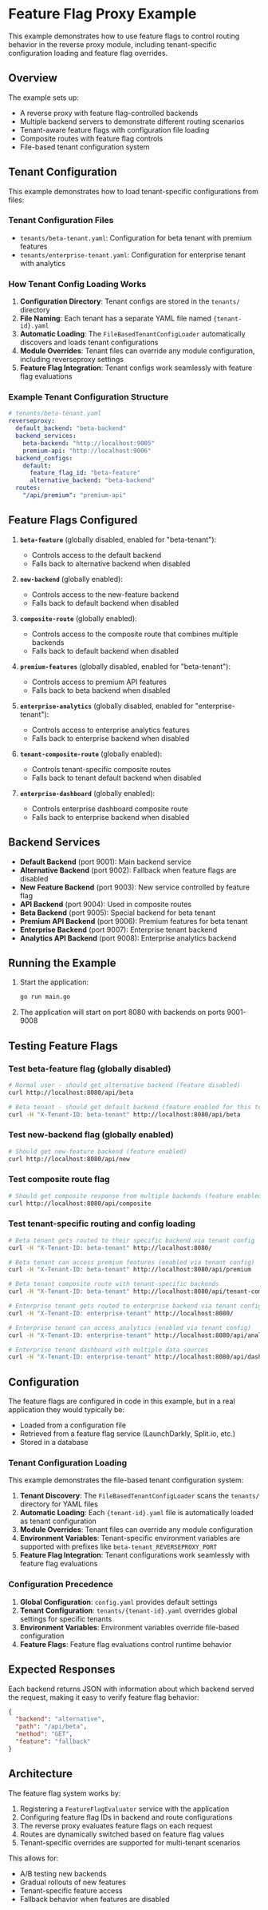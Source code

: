 # Feature Flag Proxy Example

This example demonstrates how to use feature flags to control routing behavior in the reverse proxy module, including tenant-specific configuration loading and feature flag overrides.

## Overview

The example sets up:
- A reverse proxy with feature flag-controlled backends
- Multiple backend servers to demonstrate different routing scenarios
- Tenant-aware feature flags with configuration file loading
- Composite routes with feature flag controls
- File-based tenant configuration system

## Tenant Configuration

This example demonstrates how to load tenant-specific configurations from files:

### Tenant Configuration Files

- `tenants/beta-tenant.yaml`: Configuration for beta tenant with premium features
- `tenants/enterprise-tenant.yaml`: Configuration for enterprise tenant with analytics

### How Tenant Config Loading Works

1. **Configuration Directory**: Tenant configs are stored in the `tenants/` directory
2. **File Naming**: Each tenant has a separate YAML file named `{tenant-id}.yaml`
3. **Automatic Loading**: The `FileBasedTenantConfigLoader` automatically discovers and loads tenant configurations
4. **Module Overrides**: Tenant files can override any module configuration, including reverseproxy settings
5. **Feature Flag Integration**: Tenant configs work seamlessly with feature flag evaluations

### Example Tenant Configuration Structure

```yaml
# tenants/beta-tenant.yaml
reverseproxy:
  default_backend: "beta-backend"
  backend_services:
    beta-backend: "http://localhost:9005"
    premium-api: "http://localhost:9006"
  backend_configs:
    default:
      feature_flag_id: "beta-feature" 
      alternative_backend: "beta-backend"
  routes:
    "/api/premium": "premium-api"
```

## Feature Flags Configured

1. **`beta-feature`** (globally disabled, enabled for "beta-tenant"):
   - Controls access to the default backend
   - Falls back to alternative backend when disabled

2. **`new-backend`** (globally enabled):
   - Controls access to the new-feature backend  
   - Falls back to default backend when disabled

3. **`composite-route`** (globally enabled):
   - Controls access to the composite route that combines multiple backends
   - Falls back to default backend when disabled

4. **`premium-features`** (globally disabled, enabled for "beta-tenant"):
   - Controls access to premium API features
   - Falls back to beta backend when disabled

5. **`enterprise-analytics`** (globally disabled, enabled for "enterprise-tenant"):
   - Controls access to enterprise analytics features
   - Falls back to enterprise backend when disabled

6. **`tenant-composite-route`** (globally enabled):
   - Controls tenant-specific composite routes
   - Falls back to tenant default backend when disabled

7. **`enterprise-dashboard`** (globally enabled):
   - Controls enterprise dashboard composite route
   - Falls back to enterprise backend when disabled

## Backend Services

- **Default Backend** (port 9001): Main backend service
- **Alternative Backend** (port 9002): Fallback when feature flags are disabled
- **New Feature Backend** (port 9003): New service controlled by feature flag
- **API Backend** (port 9004): Used in composite routes
- **Beta Backend** (port 9005): Special backend for beta tenant
- **Premium API Backend** (port 9006): Premium features for beta tenant  
- **Enterprise Backend** (port 9007): Enterprise tenant backend
- **Analytics API Backend** (port 9008): Enterprise analytics backend

## Running the Example

1. Start the application:
   ```bash
   go run main.go
   ```

2. The application will start on port 8080 with backends on ports 9001-9008

## Testing Feature Flags

### Test beta-feature flag (globally disabled)

```bash
# Normal user - should get alternative backend (feature disabled)
curl http://localhost:8080/api/beta

# Beta tenant - should get default backend (feature enabled for this tenant)
curl -H "X-Tenant-ID: beta-tenant" http://localhost:8080/api/beta
```

### Test new-backend flag (globally enabled)

```bash
# Should get new-feature backend (feature enabled)
curl http://localhost:8080/api/new
```

### Test composite route flag

```bash
# Should get composite response from multiple backends (feature enabled)
curl http://localhost:8080/api/composite
```

### Test tenant-specific routing and config loading

```bash
# Beta tenant gets routed to their specific backend via tenant config
curl -H "X-Tenant-ID: beta-tenant" http://localhost:8080/

# Beta tenant can access premium features (enabled via tenant config)
curl -H "X-Tenant-ID: beta-tenant" http://localhost:8080/api/premium

# Beta tenant composite route with tenant-specific backends
curl -H "X-Tenant-ID: beta-tenant" http://localhost:8080/api/tenant-composite

# Enterprise tenant gets routed to enterprise backend via tenant config
curl -H "X-Tenant-ID: enterprise-tenant" http://localhost:8080/

# Enterprise tenant can access analytics (enabled via tenant config)
curl -H "X-Tenant-ID: enterprise-tenant" http://localhost:8080/api/analytics

# Enterprise tenant dashboard with multiple data sources
curl -H "X-Tenant-ID: enterprise-tenant" http://localhost:8080/api/dashboard
```

## Configuration

The feature flags are configured in code in this example, but in a real application they would typically be:
- Loaded from a configuration file
- Retrieved from a feature flag service (LaunchDarkly, Split.io, etc.)
- Stored in a database

### Tenant Configuration Loading

This example demonstrates the file-based tenant configuration system:

1. **Tenant Discovery**: The `FileBasedTenantConfigLoader` scans the `tenants/` directory for YAML files
2. **Automatic Loading**: Each `{tenant-id}.yaml` file is automatically loaded as tenant configuration  
3. **Module Overrides**: Tenant files can override any module configuration
4. **Environment Variables**: Tenant-specific environment variables are supported with prefixes like `beta-tenant_REVERSEPROXY_PORT`
5. **Feature Flag Integration**: Tenant configurations work seamlessly with feature flag evaluations

### Configuration Precedence

1. **Global Configuration**: `config.yaml` provides default settings
2. **Tenant Configuration**: `tenants/{tenant-id}.yaml` overrides global settings for specific tenants
3. **Environment Variables**: Environment variables override file-based configuration
4. **Feature Flags**: Feature flag evaluations control runtime behavior

## Expected Responses

Each backend returns JSON with information about which backend served the request, making it easy to verify feature flag behavior:

```json
{
  "backend": "alternative",
  "path": "/api/beta", 
  "method": "GET",
  "feature": "fallback"
}
```

## Architecture

The feature flag system works by:
1. Registering a `FeatureFlagEvaluator` service with the application
2. Configuring feature flag IDs in backend and route configurations
3. The reverse proxy evaluates feature flags on each request
4. Routes are dynamically switched based on feature flag values
5. Tenant-specific overrides are supported for multi-tenant scenarios

This allows for:
- A/B testing new backends
- Gradual rollouts of new features
- Tenant-specific feature access
- Fallback behavior when features are disabled